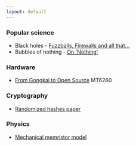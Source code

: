 ```yaml
---
layout: default
---
```


### Popular science

 * Black holes - [Fuzzballs, Firewalls and all that...](http://www.physics.ohio-state.edu/~mathur/fuzzballparadigm.pdf)
 * Bubbles of nothing - [On 'Nothing'](http://arxiv.org/pdf/1111.0301.pdf)

### Hardware

 * [From Gongkai to Open Source](http://www.bunniestudios.com/blog/?p=4297) MT6260

### Cryptography

 * [Randomized hashes paper](http://webee.technion.ac.il/~hugo/rhash/implementation.pdf)

### Physics

 * [Mechanical memristor model](http://www.nature.com/srep/2015/150625/srep11657/pdf/srep11657.pdf)
